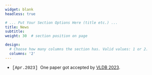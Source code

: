 ```yaml
---
widget: blank
headless: true

# ... Put Your Section Options Here (title etc.) ...
title: News
subtitle:
weight: 30  # section position on page

design:
  # Choose how many columns the section has. Valid values: 1 or 2.
  columns: '2'
---
```


* <span style="font-family: 'Courier', monospace;"> [Apr.2023] </span> One paper got accepted by [VLDB 2023](https://vldb.org/2023/).

